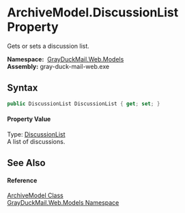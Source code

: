 ArchiveModel.DiscussionList Property
====================================
Gets or sets a discussion list.

  **Namespace:**  [GrayDuckMail.Web.Models][1]  
  **Assembly:** gray-duck-mail-web.exe

Syntax
------

```csharp
public DiscussionList DiscussionList { get; set; }
```

#### Property Value
Type: [DiscussionList][2]  
 A list of discussions. 

See Also
--------

#### Reference
[ArchiveModel Class][3]  
[GrayDuckMail.Web.Models Namespace][1]  

[1]: ../README.md
[2]: ../../GrayDuckMail.Common.Database/DiscussionList/README.md
[3]: README.md